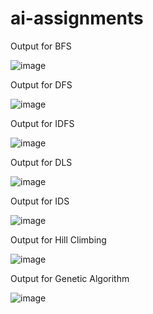 # ai-assignments
Output for BFS


![image](https://user-images.githubusercontent.com/53702703/151349877-ab4f6ae4-08d1-42ae-8039-d6fb50b68d70.png)








Output for DFS

![image](https://user-images.githubusercontent.com/53702703/151350060-30a6a6e8-65e3-4dda-8f2c-6d417a6bfd6a.png)








Output for IDFS

![image](https://user-images.githubusercontent.com/53702703/151350125-cd6726e9-6206-4646-bc74-905066a7b314.png)




Output for DLS

![image](https://user-images.githubusercontent.com/53702703/151363808-0514843e-66e4-4efe-b0ca-80efe5e07238.png)






Output for IDS

![image](https://user-images.githubusercontent.com/53702703/151363607-745f9868-2694-443a-b908-fa4b69b22143.png)




Output for Hill Climbing

![image](https://user-images.githubusercontent.com/53702703/151350403-e1ef251e-f05c-4deb-bdef-8f9953379e6b.png)






Output for Genetic Algorithm

![image](https://user-images.githubusercontent.com/53702703/151350531-d2e849c7-a538-4ee0-a9a4-12cf728e43b7.png)

